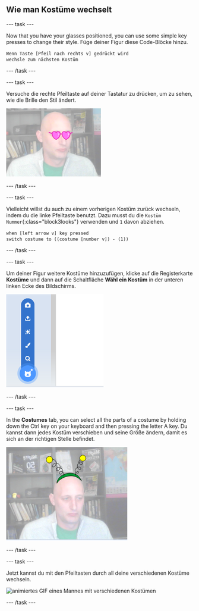 ## Wie man Kostüme wechselt

--- task ---

Now that you have your glasses positioned, you can use some simple key presses to change their style. Füge deiner Figur diese Code-Blöcke hinzu.

```blocks3
Wenn Taste [Pfeil nach rechts v] gedrückt wird
wechsle zum nächsten Kostüm
```

--- /task ---

--- task ---

Versuche die rechte Pfeiltaste auf deiner Tastatur zu drücken, um zu sehen, wie die Brille den Stil ändert.

![Bild eines Mannes, der die herzförmige Brille trägt](images/heart-glasses.png)

--- /task ---

--- task ---

Vielleicht willst du auch zu einem vorherigen Kostüm zurück wechseln, indem du die linke Pfeiltaste benutzt. Dazu musst du die `Kostüm Nummer`{:class="block3looks"} verwenden und `1` davon abziehen.

```blocks3
when [left arrow v] key pressed
switch costume to ((costume [number v]) - (1))
```

--- /task ---

--- task ---

Um deiner Figur weitere Kostüme hinzuzufügen, klicke auf die Registerkarte **Kostüme** und dann auf die Schaltfläche **Wähl ein Kostüm** in der unteren linken Ecke des Bildschirms.

![Bild mit der Schaltfläche wähle Kostüm mit geöffnetem Menü](images/choose-costume.png)

--- /task ---

--- task ---

In the **Costumes** tab, you can select all the parts of a costume by holding down the Ctrl key on your keyboard and then pressing the letter A key. Du kannst dann jedes Kostüm verschieben und seine Größe ändern, damit es sich an der richtigen Stelle befindet.

![Bild eines Mannes mit Alien-Antenne auf seinem Kopf](images/alien-antenna.png)

--- /task ---

--- task ---

Jetzt kannst du mit den Pfeiltasten durch all deine verschiedenen Kostüme wechseln.

![animiertes GIF eines Mannes mit verschiedenen Kostümen](images/costumes.gif)

--- /task ---

